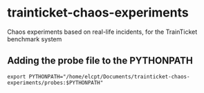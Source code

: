 # trainticket-chaos-experiments
Chaos experiments based on real-life incidents, for the TrainTicket benchmark system

## Adding the probe file to the PYTHONPATH
```shell
export PYTHONPATH="/home/elcpt/Documents/trainticket-chaos-experiments/probes:$PYTHONPATH"
```

